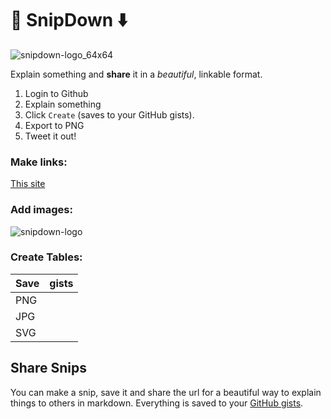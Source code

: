 # 📝 SnipDown ⬇️

![snipdown-logo_64x64](https://user-images.githubusercontent.com/10817537/87622973-4fb70080-c6f2-11ea-9cab-d5a3f61cc645.png)

Explain something and **share** it in a _beautiful_, linkable format.

1. Login to Github
2. Explain something
3. Click `Create` (saves to your GitHub gists).
4. Export to PNG
5. Tweet it out!

### Make links: 

[This site](https://snipdown.vercel.app)

### Add images:

![snipdown-logo](https://user-images.githubusercontent.com/10817537/87622131-6ceacf80-c6f0-11ea-8fb2-d9642e2b71f3.png)

### Create Tables:

| Save | gists |
| ---- | ----- |
| PNG  | <id>  |
| JPG  | <id>  |
| SVG  | <id>  |

## Share Snips

You can make a snip, save it and share the url for a beautiful way to explain things to others in markdown. Everything is saved to your [GitHub gists](https://gist.github.com).